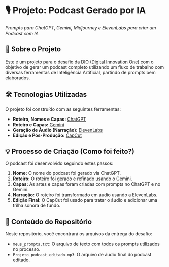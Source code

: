 # 🎙️ Projeto: Podcast Gerado por IA
_Prompts para ChatGPT, Gemini, Midjourney e ElevenLabs para criar um Podcast com IA_

## 🚀 Sobre o Projeto
Este é um projeto para o desafio da [DIO (Digital Innovation One)](https://www.dio.me/) com o objetivo de gerar um podcast completo utilizando um fluxo de trabalho com diversas ferramentas de Inteligência Artificial, partindo de prompts bem elaborados.

## 🛠️ Tecnologias Utilizadas
O projeto foi construído com as seguintes ferramentas:

* **Roteiro, Nomes e Capas:** [ChatGPT](https://chat.openai.com/)
* **Roteiro e Capas:** [Gemini](https://gemini.google.com/)
* **Geração de Áudio (Narração):** [ElevenLabs](https://elevenlabs.io/)
* **Edição e Pós-Produção:** [CapCut](https://www.capcut.com/)

## 💡 Processo de Criação (Como foi feito?)
O podcast foi desenvolvido seguindo estes passos:

1.  **Nome:** O nome do podcast foi gerado via ChatGPT.
2.  **Roteiro:** O roteiro foi gerado e refinado usando o Gemini.
3.  **Capas:** As artes e capas foram criadas com prompts no ChatGPT e no Gemini.
4.  **Narração:** O roteiro foi transformado em áudio usando a ElevenLabs.
5.  **Edição Final:** O CapCut foi usado para tratar o áudio e adicionar uma trilha sonora de fundo.

## 📁 Conteúdo do Repositório
Neste repositório, você encontrará os arquivos da entrega do desafio:

* `meus_prompts.txt`: O arquivo de texto com todos os prompts utilizados no processo.
* `Projeto_podcast_editado.mp3`: O arquivo de áudio final do podcast editado.

